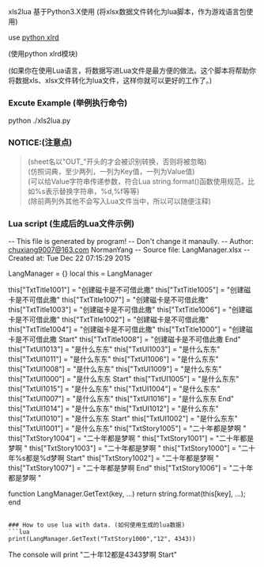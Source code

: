 xls2lua 基于Python3.X使用
(将xlsx数据文件转化为lua脚本，作为游戏语言包使用)

use [python xlrd](https://pypi.python.org/pypi/xlrd)

(使用python xlrd模块)

(如果你在使用Lua语言，将数据写进Lua文件是最方便的做法。这个脚本将帮助你将数据xls、xlsx文件转化为lua文件，这样你就可以更好的工作了。)

### Excute Example (举例执行命令)
python ./xls2lua.py

### NOTICE:(注意点)
> (sheet名以"OUT_"开头的才会被识别转换，否则将被忽略) <br />
> (仿照词典，至少两列，一列为Key值，一列为Value值) <br />
> (可以给Value字符串传递参数，符合Lua string.format()函数使用规范，比如%s表示替换字符串，%d,%f等等) <br />
> (除前两列外其他不会写入Lua文件当中，所以可以随便注释) <br />

### Lua script (生成后的Lua文件示例)
-- This file is generated by program!
-- Don't change it manaully.
-- Author: chuxiang9007@163.com  NormanYang
-- Source file: LangManager.xlsx
-- Created at: Tue Dec 22 07:15:29 2015


LangManager = {}
local this = LangManager

this["TxtTitle1001"] = "创建磁卡是不可借此撒"
this["TxtTitle1005"] = "创建磁卡是不可借此撒"
this["TxtTitle1007"] = "创建磁卡是不可借此撒"
this["TxtTitle1003"] = "创建磁卡是不可借此撒"
this["TxtTitle1006"] = "创建磁卡是不可借此撒"
this["TxtTitle1002"] = "创建磁卡是不可借此撒"
this["TxtTitle1004"] = "创建磁卡是不可借此撒"
this["TxtTitle1000"] = "创建磁卡是不可借此撒  Start"
this["TxtTitle1008"] = "创建磁卡是不可借此撒  End"
this["TxtUI1013"] = "是什么东东"
this["TxtUI1003"] = "是什么东东"
this["TxtUI1011"] = "是什么东东"
this["TxtUI1006"] = "是什么东东"
this["TxtUI1008"] = "是什么东东"
this["TxtUI1009"] = "是什么东东"
this["TxtUI1000"] = "是什么东东 Start"
this["TxtUI1005"] = "是什么东东"
this["TxtUI1015"] = "是什么东东"
this["TxtUI1004"] = "是什么东东"
this["TxtUI1007"] = "是什么东东"
this["TxtUI1016"] = "是什么东东 End"
this["TxtUI1014"] = "是什么东东"
this["TxtUI1012"] = "是什么东东"
this["TxtUI1010"] = "是什么东东 Start"
this["TxtUI1002"] = "是什么东东"
this["TxtUI1001"] = "是什么东东"
this["TxtStory1005"] = "二十年都是梦啊 "
this["TxtStory1004"] = "二十年都是梦啊 "
this["TxtStory1001"] = "二十年都是梦啊 "
this["TxtStory1003"] = "二十年都是梦啊 "
this["TxtStory1000"] = "二十年%s都是%d梦啊 Start"
this["TxtStory1002"] = "二十年都是梦啊 "
this["TxtStory1007"] = "二十年都是梦啊 End"
this["TxtStory1006"] = "二十年都是梦啊 "

function LangManager.GetText(key, ...)
	return string.format(this[key], ...);
end

```

### How to use lua with data. (如何使用生成的lua数据)
```lua
print(LangManager.GetText("TxtStory1000","12", 4343))
```
The console will print "二十年12都是4343梦啊 Start"
